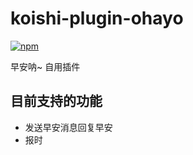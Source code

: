 # koishi-plugin-ohayo

[![npm](https://img.shields.io/npm/v/koishi-plugin-ohayo?style=flat-square)](https://www.npmjs.com/package/koishi-plugin-ohayo)

早安呐~
自用插件

## 目前支持的功能
- 发送早安消息回复早安
- 报时